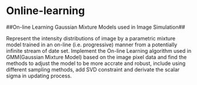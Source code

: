 # Online-learning
##On-line Learning Gaussian Mixture Models used in Image Simulation##

Represent the intensity distributions of image by a parametric mixture model trained in an on-line (i.e. progressive) manner from a potentially infinite stream of date set. Implement the On-line Learning algorithm used in GMM(Gaussian Mixture Model) based on the image pixel data and find the methods to adjust the model to be more accrate and robust, include using different sampling methods, add SVD constraint and derivate the scalar sigma in updating process.

